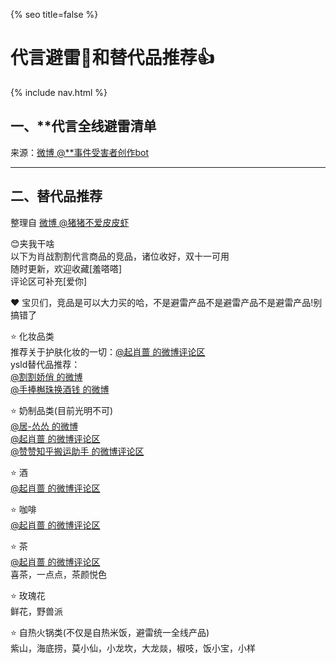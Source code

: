{% seo title=false %}
# 代言避雷👋和替代品推荐👍   
{% include nav.html %}  

## 一、**代言全线避雷清单   

来源：[微博 @**事件受害者创作bot](https://m.weibo.cn/status/4559615717021182)     

***  

## 二、替代品推荐    

整理自 [微博 @猪猪不爱皮皮虾](https://m.weibo.cn/7415302407/4559722441869410)          

😊夹我干啥     
以下为肖战割割代言商品的竞品，诸位收好，双十一可用     
随时更新，欢迎收藏[羞嗒嗒]   
评论区可补充[爱你]  

❤️ 宝贝们，竞品是可以大力买的哈，不是避雷产品不是避雷产品不是避雷产品!别搞错了    

⭐ 化妆品类       
推荐关于护肤化妆的一切：[@起肖蔷 的微博评论区](http://t.cn/A62UosGX)       
ysld替代品推荐：      
[@割割娇俏 的微博](http://t.cn/A64XBz5V)      
[@手捧槲珠换酒钱 的微博](http://t.cn/A6bLu605)   

⭐ 奶制品类(目前光明不可)     
[@居-怂怂 的微博](http://t.cn/A6U44Z54)   
[@起肖蔷 的微博评论区](http://t.cn/A6UbIeZK)   
[@赞赞知乎搬运助手 的微博评论区](http://t.cn/A6b9yJUO)     

⭐ 酒         
[@起肖蔷 的微博评论区](http://t.cn/A644u2WF)      

⭐ 咖啡       
[@起肖蔷 的微博评论区](http://t.cn/A644uUf1)      

⭐ 茶      
[@起肖蔷 的微博评论区](http://t.cn/A644gtQ0)      
喜茶，一点点，茶颜悦色     

⭐ 玫瑰花    
鲜花，野兽派     

⭐ 自热火锅类(不仅是自热米饭，避雷统一全线产品)     
紫山，海底捞，莫小仙，小龙坎，大龙燚，椒吱，饭小宝，小样      
